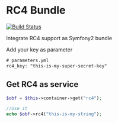 # RC4 Bundle

[![Build Status](https://travis-ci.org/wdalmut/RC4Bundle.svg?branch=master)](https://travis-ci.org/wdalmut/RC4Bundle)

Integrate RC4 support as Symfony2 bundle

Add your key as parameter

```xml
# parameters.yml
rc4_key: "this-is-my-super-secret-key"
```

## Get RC4 as service

```php
$obf = $this->container->get("rc4");

//Use it
echo $obf->rc4("this-is-my-string");
```

